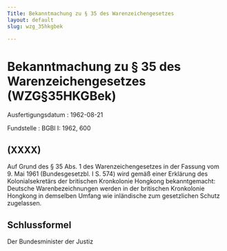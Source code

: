 ```yaml
---
Title: Bekanntmachung zu § 35 des Warenzeichengesetzes
layout: default
slug: wzg_35hkgbek

---
```


# Bekanntmachung zu § 35 des Warenzeichengesetzes (WZG§35HKGBek)

Ausfertigungsdatum
:   1962-08-21

Fundstelle
:   BGBl I: 1962, 600



## (XXXX)

Auf Grund des § 35 Abs. 1 des Warenzeichengesetzes in der Fassung vom
9\. Mai 1961 (Bundesgesetzbl. I S. 574) wird gemäß einer Erklärung des
Kolonialsekretärs der britischen Kronkolonie Hongkong bekanntgemacht:
Deutsche Warenbezeichnungen werden in der britischen Kronkolonie
Hongkong in demselben Umfang wie inländische zum gesetzlichen Schutz
zugelassen.


## Schlussformel

Der Bundesminister der Justiz

